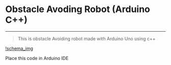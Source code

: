 # Obstacle Avoding Robot (Arduino C++) 
------
>This is obstacle Avoiding robot made with Arduino Uno using c++

[!schema_img](https://github.com/Pi-exe/Obstacle_avoidingrobo/blob/main/schema.jpg)


Place this code in Arduino IDE
